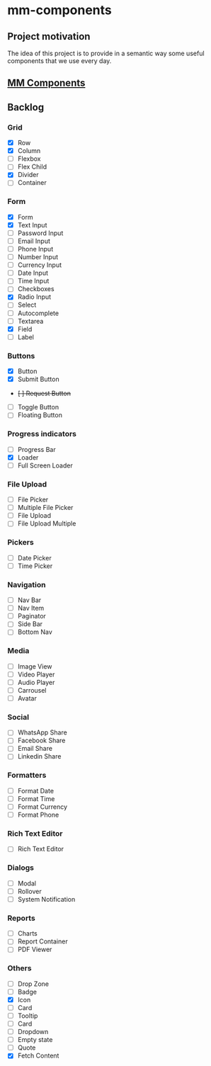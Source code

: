 # mm-components

## Project motivation

The idea of this project is to provide in a semantic way some useful components that we use every day.

## [MM Components](https://mm-components.now.sh/)

## Backlog

### Grid
- [x] Row
- [x] Column
- [ ] Flexbox
- [ ] Flex Child
- [x] Divider
- [ ] Container

### Form
- [x] Form
- [x] Text Input
- [ ] Password Input
- [ ] Email Input
- [ ] Phone Input
- [ ] Number Input
- [ ] Currency Input
- [ ] Date Input
- [ ] Time Input
- [ ] Checkboxes
- [x] Radio Input
- [ ] Select
- [ ] Autocomplete
- [ ] Textarea
- [x] Field
- [ ] Label

### Buttons
- [x] Button
- [x] Submit Button
- ~~[ ] Request Button~~
- [ ] Toggle Button
- [ ] Floating Button

### Progress indicators
- [ ] Progress Bar
- [x] Loader
- [ ] Full Screen Loader

### File Upload
- [ ] File Picker
- [ ] Multiple File Picker
- [ ] File Upload
- [ ] File Upload Multiple

### Pickers
- [ ] Date Picker
- [ ] Time Picker

### Navigation
- [ ] Nav Bar
- [ ] Nav Item
- [ ] Paginator
- [ ] Side Bar
- [ ] Bottom Nav

### Media
- [ ] Image View
- [ ] Video Player
- [ ] Audio Player
- [ ] Carrousel
- [ ] Avatar

### Social
- [ ] WhatsApp Share
- [ ] Facebook Share
- [ ] Email Share
- [ ] Linkedin Share

### Formatters
- [ ] Format Date
- [ ] Format Time
- [ ] Format Currency
- [ ] Format Phone

### Rich Text Editor
- [ ] Rich Text Editor

### Dialogs
- [ ] Modal
- [ ] Rollover
- [ ] System Notification

### Reports
- [ ] Charts
- [ ] Report Container
- [ ] PDF Viewer

### Others
- [ ] Drop Zone
- [ ] Badge
- [x] Icon
- [ ] Card
- [ ] Tooltip
- [ ] Card
- [ ] Dropdown
- [ ] Empty state
- [ ] Quote
- [x] Fetch Content
